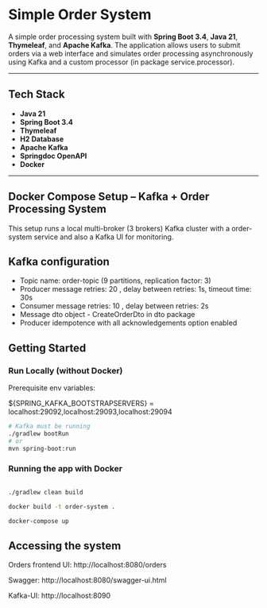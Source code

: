 # Simple Order System

A simple order processing system built with **Spring Boot 3.4**, **Java 21**, **Thymeleaf**, and **Apache Kafka**. The application allows users to submit orders via a web interface and simulates order processing asynchronously using Kafka and a custom processor (in package service.processor). 

---

## Tech Stack

- **Java 21**
- **Spring Boot 3.4**
- **Thymeleaf** 
- **H2 Database** 
- **Apache Kafka** 
- **Springdoc OpenAPI** 
- **Docker** 
  
---

## Docker Compose Setup – Kafka + Order Processing System

This setup runs a local multi-broker (3 brokers) Kafka cluster with a order-system service and also a Kafka UI for monitoring.

## Kafka configuration

- Topic name: order-topic (9 partitions, replication factor: 3)
- Producer message retries: 20 , delay between retries: 1s, timeout time: 30s
- Consumer message retries: 10 , delay between retries: 2s
- Message dto object - CreateOrderDto in dto package
- Producer idempotence with all acknowledgements option enabled
    
## Getting Started

### Run Locally (without Docker)

Prerequisite env variables:

${SPRING_KAFKA_BOOTSTRAPSERVERS} = localhost:29092,localhost:29093,localhost:29094

```bash
# Kafka must be running
./gradlew bootRun
# or
mvn spring-boot:run
```

### Running the app with Docker

```bash

./gradlew clean build

docker build -t order-system .

docker-compose up

```

## Accessing the system

Orders frontend UI: http://localhost:8080/orders

Swagger: http://localhost:8080/swagger-ui.html

Kafka-UI: http://localhost:8090
